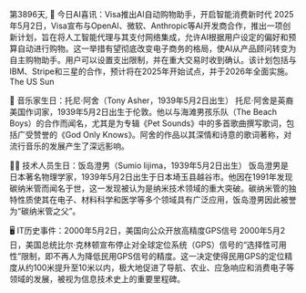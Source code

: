 第3896天, 🤖 今日AI喜讯：Visa推出AI自动购物助手，开启智能消费新时代
2025年5月2日，Visa宣布与OpenAI、微软、Anthropic等AI开发商合作，推出一项创新计划，旨在将人工智能代理与其支付网络集成，允许AI根据用户设定的偏好和预算自动进行购物。这一举措有望彻底改变电子商务的格局，使AI从产品顾问转变为自主购物助手。用户可以设置支出限制，并在重大交易时收到确认。该计划包括与IBM、Stripe和三星的合作，预计将在2025年开始试点，并于2026年全面实施。 
The US Sun

🎵 音乐家生日：托尼·阿舍（Tony Asher，1939年5月2日出生）
托尼·阿舍是英裔美国作词家，1939年5月2日出生于伦敦。他以与海滩男孩乐队（The Beach Boys）的合作而闻名，尤其是为专辑《Pet Sounds》中的多首歌曲撰写歌词，包括广受赞誉的《God Only Knows》。阿舍的作品以其深情和诗意的歌词著称，对流行音乐的发展产生了深远影响。

👨‍💻 技术人员生日：饭岛澄男（Sumio Iijima，1939年5月2日出生）
饭岛澄男是日本著名物理学家，1939年5月2日出生于日本埼玉县越谷市。他因在1991年发现碳纳米管而闻名于世，这一发现被认为是纳米技术领域的重大突破。碳纳米管的独特性质使其在电子、材料科学和医学等多个领域具有广泛应用，饭岛澄男因此被誉为“碳纳米管之父”。

🖥️ IT历史事件：2000年5月2日，美国向公众开放高精度GPS信号
2000年5月2日，美国总统比尔·克林顿宣布停止对全球定位系统（GPS）信号的“选择性可用性”限制，即不再人为降低民用GPS信号的精度。这一决定使得民用GPS的定位精度从约100米提升至10米以内，极大地促进了导航、农业、应急响应和消费电子等领域的发展，被视为信息技术史上的重要里程碑。 